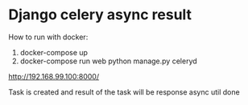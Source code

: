 # Django celery async result

How to run with docker:
1. docker-compose up
2. docker-compose run web python manage.py celeryd

http://192.168.99.100:8000/


Task is created and result of the task will be response async util done

